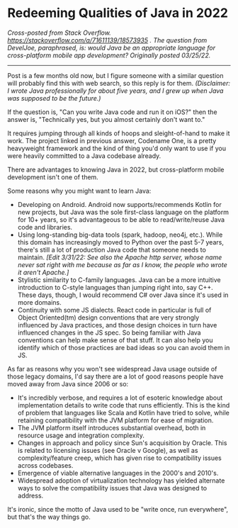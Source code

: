 # Redeeming Qualities of Java in 2022

*Cross-posted from Stack Overflow.* *https://stackoverflow.com/a/71611139/18573935 . The question from DevelJoe, paraphrased, is: would Java be an appropriate language for cross-platform mobile app development? Originally posted 03/25/22.*

----

Post is a few months old now, but I figure someone with a similar question will probably find this with web search, so this reply is for them. *(Disclaimer: I wrote Java professionally for about five years, and I grew up when Java was supposed to be the future.)*

If the question is, "Can you write Java code and run it on iOS?" then the answer is, "Technically yes, but you almost certainly don't want to."

It requires jumping through all kinds of hoops and sleight-of-hand to make it work. The project linked in previous answer, Codename One, is a pretty heavyweight framework and the kind of thing you'd only want to use if you were heavily committed to a Java codebase already.

There are advantages to knowing Java in 2022, but cross-platform mobile development isn't one of them.

Some reasons why you might want to learn Java:
- Developing on Android. Android now supports/recommends Kotlin for new projects, but Java was the sole first-class language on the platform for 10+ years, so it's advantageous to be able to read/write/reuse Java code and libraries.
- Using long-standing big-data tools (spark, hadoop, neo4j, etc.). While this domain has increasingly moved to Python over the past 5-7 years, there's still a lot of production Java code that someone needs to maintain. *\[Edit 3/31/22: See also the Apache http server, whose name never sat right with me because as far as I know, the people who wrote it aren't Apache.]*
- Stylistic similarity to C-family languages. Java can be a more intuitive introduction to C-style languages than jumping right into, say C++. These days, though, I would recommend C# over Java since it's used in more domains.
- Continuity with some JS dialects. React code in particular is full of Object Oriented(tm) design conventions that are very strongly influenced by Java practices, and those design choices in turn have influenced changes in the JS spec. So being familiar with Java conventions can help make sense of that stuff. It can also help you identify which of those practices are bad ideas so you can avoid them in JS.


As far as reasons why you won't see widespread Java usage outside of those legacy domains, I'd say there are a lot of good reasons people have moved away from Java since 2006 or so:
- It's incredibly verbose, and requires a lot of esoteric knowledge about implementation details to write code that runs efficiently. This is the kind of problem that languages like Scala and Kotlin have tried to solve, while retaining compatibility with the JVM platform for ease of migration.
- The JVM platform itself introduces substantial overhead, both in resource usage and integration complexity.
- Changes in approach and policy since Sun's acquisition by Oracle. This is related to licensing issues (see Oracle v Google), as well as complexity/feature creep, which has given rise to compatibility issues across codebases.
- Emergence of viable alternative languages in the 2000's and 2010's.
- Widespread adoption of virtualization technology has yielded alternate ways to solve the compatibility issues that Java was designed to address.

It's ironic, since the motto of Java used to be "write once, run everywhere", but that's the way things go.

